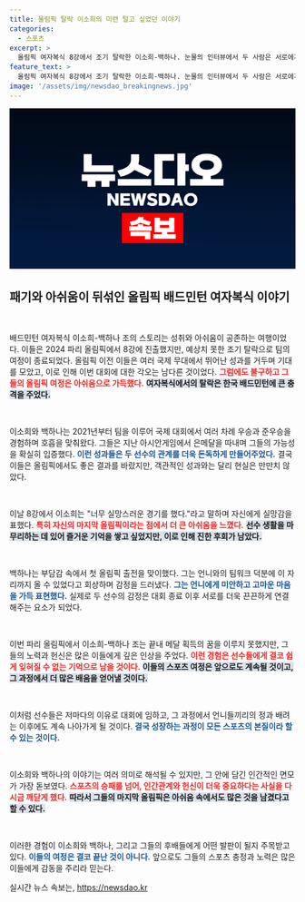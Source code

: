 ```yaml
---
title: 올림픽 탈락 이소희의 미련 털고 싶었던 이야기
categories:
  - 스포츠
excerpt: >
  올림픽 여자복식 8강에서 조기 탈락한 이소희-백하나. 눈물의 인터뷰에서 두 사람은 서로에게 고마움과 미안함을 전하며, 마지막 올림픽의 아쉬움을 토로했다. 한국 배드민턴 역사에 남을 이 순간, 그들의 진솔한 감정이 가슴을 찌른다.
feature_text: >
  올림픽 여자복식 8강에서 조기 탈락한 이소희-백하나. 눈물의 인터뷰에서 두 사람은 서로에게 고마움과 미안함을 전하며, 마지막 올림픽의 아쉬움을 토로했다. 한국 배드민턴 역사에 남을 이 순간, 그들의 진솔한 감정이 가슴을 찌른다.
image: '/assets/img/newsdao_breakingnews.jpg'
---
```


<p><img src="/assets/img/newsdao_breakingnews.jpg" alt="cryptoinkorea 속보" /></p>

<h2 data-ke-size="size26">패기와 아쉬움이 뒤섞인 올림픽 배드민턴 여자복식 이야기</h2>

<p data-ke-size="size16">&nbsp;</p>

<p>배드민턴 여자복식 이소희-백하나 조의 스토리는 성취와 아쉬움이 공존하는 여행이었다. 이들은 2024 파리 올림픽에서 8강에 진출했지만, 예상치 못한 조기 탈락으로 팀의 여정이 종료되었다. 올림픽 이전 이들은 여러 국제 무대에서 뛰어난 성과를 거두며 기대를 모았고, 이로 인해 이번 대회에 대한 각오는 남다른 것이었다. <b><span style="color: #ee2323;">그럼에도 불구하고 그들의 올림픽 여정은 아쉬움으로 가득했다.</span></b> <b><span style="background-color: #21538527;">여자복식에서의 탈락은 한국 배드민턴에 큰 충격을 주었다.</span></b> </p>

<p data-ke-size="size16">&nbsp;</p>

<p>이소희와 백하나는 2021년부터 팀을 이루어 국제 대회에서 여러 차례 우승과 준우승을 경험하며 호흡을 맞춰왔다. 그들은 지난 아시안게임에서 은메달을 따내며 그들의 가능성을 확실히 입증했다. <b><span style="color: #1a5490;">이런 성과들은 두 선수의 관계를 더욱 돈독하게 만들어주었다.</span></b> 결국 이들은 올림픽에서도 좋은 결과를 바랐지만, 객관적인 성과와는 달리 현실은 만만치 않았다.</p>

<p data-ke-size="size16">&nbsp;</p>

<p>이날 8강에서 이소희는 "너무 실망스러운 경기를 했다."라고 말하며 자신에게 실망감을 표했다. <b><span style="color: #ee2323;">특히 자신의 마지막 올림픽이라는 점에서 더 큰 아쉬움을 느꼈다.</span></b> <b><span style="background-color: #21538527;">선수 생활을 마무리하는 데 있어 즐거운 기억을 쌓고 싶었지만, 이로 인해 진한 후회가 남았다.</span></b></p>

<p data-ke-size="size16">&nbsp;</p>

<p>백하나는 부담감 속에서 첫 올림픽 출전을 맞이했다. 그는 언니와의 팀워크 덕분에 이 자리까지 올 수 있었다고 회상하며 감정을 드러냈다. <b><span style="color: #1a5490;">그는 언니에게 미안하고 고마운 마음을 가득 표현했다.</span></b> 실제로 두 선수의 감정은 대회 종료 이후 서로를 더욱 끈끈하게 연결해주는 요소가 되었다. </p>

<p data-ke-size="size16">&nbsp;</p>

<p>이번 파리 올림픽에서 이소희-백하나 조는 끝내 메달 획득의 꿈을 이루지 못했지만, 그들의 노력과 헌신은 많은 이들에게 깊은 인상을 주었다. <b><span style="color: #ee2323;">이런 경험은 선수들에게 결코 쉽게 잊혀질 수 없는 기억으로 남을 것이다.</span></b> <b><span style="background-color: #21538527;">이들의 스포츠 여정은 앞으로도 계속될 것이고, 그 과정에서 더 많은 배움을 얻어낼 것이다.</span></b></p>

<p data-ke-size="size16">&nbsp;</p>

<p>이처럼 선수들은 저마다의 이유로 대회에 임하고, 그 과정에서 언니들끼리의 정과 배려는 이후에도 계속 나아가게 될 것이다. <b><span style="color: #1a5490;">결국 성장하는 과정이 모든 스포츠의 본질이라 할 수 있는 것이다.</span></b> </p>

<p data-ke-size="size16">&nbsp;</p>

<p>이소희와 백하나의 이야기는 여러 의미로 해석될 수 있지만, 그 안에 담긴 인간적인 면모가 가장 돋보였다. <b><span style="color: #ee2323;">스포츠의 승패를 넘어, 인간관계와 헌신이 더욱 중요하다는 사실을 다시금 깨닫게 했다.</span></b> <b><span style="background-color: #21538527;">따라서 그들의 마지막 올림픽은 아쉬움 속에서도 많은 것을 남겼다고 할 수 있다.</span></b></p>

<p data-ke-size="size16">&nbsp;</p>

<p>이러한 경험이 이소희와 백하나, 그리고 그들의 후배들에게 어떤 발판이 될지 주목받고 있다. <b><span style="color: #1a5490;">이들의 여정은 결코 끝난 것이 아니다.</span></b> 앞으로도 그들의 스포츠 충정과 노력은 많은 이들에게 감동을 주리라 믿는다.</p>
실시간 뉴스 속보는, <a href="https://newsdao.kr" rel="dofollow">https://newsdao.kr</a>


